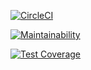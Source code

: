 [![CircleCI](https://circleci.com/gh/michael-basweti/Job_Board.svg?style=svg)](https://circleci.com/gh/michael-basweti/Job_Board)

[![Maintainability](https://api.codeclimate.com/v1/badges/68c8e1de448f51cca8ba/maintainability)](https://codeclimate.com/github/michael-basweti/Job_Board/maintainability)

[![Test Coverage](https://api.codeclimate.com/v1/badges/68c8e1de448f51cca8ba/test_coverage)](https://codeclimate.com/github/michael-basweti/Job_Board/test_coverage)
